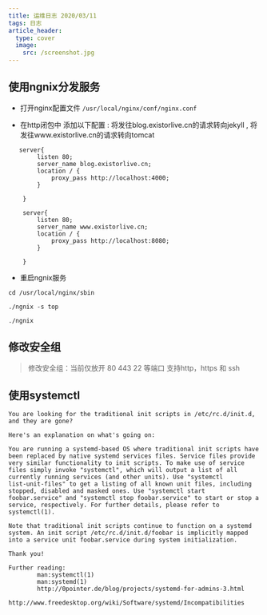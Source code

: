```yaml
---
title: 运维日志 2020/03/11
tags: 日志
article_header:
  type: cover
  image:
    src: /screenshot.jpg
---
```



## 使用ngnix分发服务


- 打开nginx配置文件 `/usr/local/nginx/conf/nginx.conf`

- 在http闭包中 添加以下配置 : 将发往blog.existorlive.cn的请求转向jekyll ,   将发往www.existorlive.cn的请求转向tomcat

```
   server{
        listen 80;
        server_name blog.existorlive.cn;
        location / {
            proxy_pass http://localhost:4000;
        }

    }

    server{
        listen 80;
        server_name www.existorlive.cn;
        location / {
            proxy_pass http://localhost:8080;
        }

    }

```

-  重启ngnix服务

```
cd /usr/local/nginx/sbin

./ngnix -s top

./ngnix

```
 

## 修改安全组 

> 修改安全组：当前仅放开 80 443 22 等端口 支持http，https 和 ssh


## 使用systemctl

```
You are looking for the traditional init scripts in /etc/rc.d/init.d,
and they are gone?

Here's an explanation on what's going on:

You are running a systemd-based OS where traditional init scripts have
been replaced by native systemd services files. Service files provide
very similar functionality to init scripts. To make use of service
files simply invoke "systemctl", which will output a list of all
currently running services (and other units). Use "systemctl
list-unit-files" to get a listing of all known unit files, including
stopped, disabled and masked ones. Use "systemctl start
foobar.service" and "systemctl stop foobar.service" to start or stop a
service, respectively. For further details, please refer to
systemctl(1).

Note that traditional init scripts continue to function on a systemd
system. An init script /etc/rc.d/init.d/foobar is implicitly mapped
into a service unit foobar.service during system initialization.

Thank you!

Further reading:
        man:systemctl(1)
        man:systemd(1)
        http://0pointer.de/blog/projects/systemd-for-admins-3.html
        http://www.freedesktop.org/wiki/Software/systemd/Incompatibilities
```